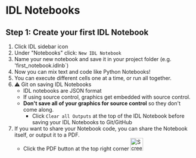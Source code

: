 # IDL Notebooks

## Step 1: Create your first IDL Notebook
1. Click IDL sidebar icon
2. Under "Notebooks" click: `New IDL Notebook`
3. Name your new notebook and save it in your project folder (e.g. 'first_notebook.idlnb`)
4. Now you can mix text and code like Python Notebooks!
5. You can execute different cells one at a time, or run all together.
6. ⚠️ Git on saving IDL Notebooks
   - IDL notebooks are JSON format
   - If using source control, graphics get embedded with source control.
   - **Don't save all of your graphics for source control** so they don't come along.
        - Click `Clear all Outputs` at the top of the IDL Notebook before saving your IDL Notebooks to Git/GitHub
7. If you want to share your Notebook code, you can share the Notebook itself, or output it to a PDF.
     - Click the PDF button at the top right corner
       <img width="34" height="34" alt="Screenshot 2025-07-21 at 11 36 09 AM" src="https://github.com/user-attachments/assets/4c0bf2ba-c915-4af2-8c25-c89a9310a9c3" />
